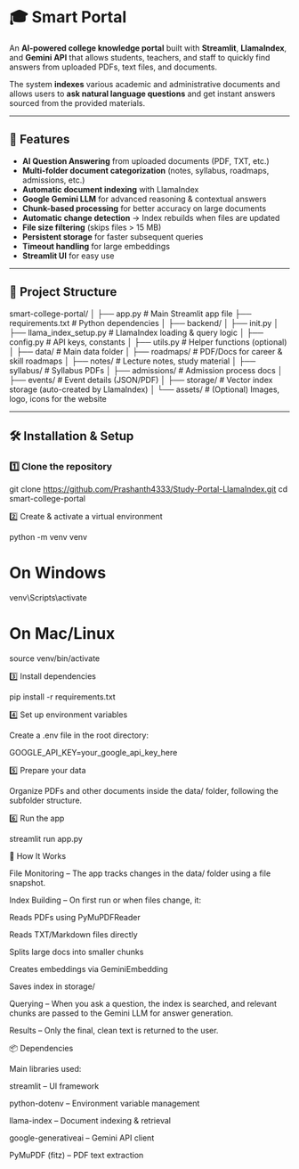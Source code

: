 # 🎓 Smart Portal

An **AI-powered college knowledge portal** built with **Streamlit**, **LlamaIndex**, and **Gemini API** that allows students, teachers, and staff to quickly find answers from uploaded PDFs, text files, and documents.

The system **indexes** various academic and administrative documents and allows users to **ask natural language questions** and get instant answers sourced from the provided materials.

---

## 🚀 Features

- **AI Question Answering** from uploaded documents (PDF, TXT, etc.)
- **Multi-folder document categorization** (notes, syllabus, roadmaps, admissions, etc.)
- **Automatic document indexing** with LlamaIndex
- **Google Gemini LLM** for advanced reasoning & contextual answers
- **Chunk-based processing** for better accuracy on large documents
- **Automatic change detection** → Index rebuilds when files are updated
- **File size filtering** (skips files > 15 MB)
- **Persistent storage** for faster subsequent queries
- **Timeout handling** for large embeddings
- **Streamlit UI** for easy use

---

## 📂 Project Structure

smart-college-portal/
│
├── app.py # Main Streamlit app file
├── requirements.txt # Python dependencies
│
├── backend/
│ ├── init.py
│ ├── llama_index_setup.py # LlamaIndex loading & query logic
│ ├── config.py # API keys, constants
│ ├── utils.py # Helper functions (optional)
│
├── data/ # Main data folder
│ ├── roadmaps/ # PDF/Docs for career & skill roadmaps
│ ├── notes/ # Lecture notes, study material
│ ├── syllabus/ # Syllabus PDFs
│ ├── admissions/ # Admission process docs
│ ├── events/ # Event details (JSON/PDF)
│
├── storage/ # Vector index storage (auto-created by LlamaIndex)
│
└── assets/ # (Optional) Images, logo, icons for the website



---

## 🛠 Installation & Setup

### 1️⃣ Clone the repository
git clone https://github.com/Prashanth4333/Study-Portal-LlamaIndex.git
cd smart-college-portal

2️⃣ Create & activate a virtual environment

python -m venv venv
# On Windows

venv\Scripts\activate
# On Mac/Linux

source venv/bin/activate

3️⃣ Install dependencies

pip install -r requirements.txt

4️⃣ Set up environment variables

Create a .env file in the root directory:

GOOGLE_API_KEY=your_google_api_key_here

5️⃣ Prepare your data

Organize PDFs and other documents inside the data/ folder, following the subfolder structure.

6️⃣ Run the app

streamlit run app.py


🧠 How It Works

File Monitoring – The app tracks changes in the data/ folder using a file snapshot.

Index Building – On first run or when files change, it:

Reads PDFs using PyMuPDFReader

Reads TXT/Markdown files directly

Splits large docs into smaller chunks

Creates embeddings via GeminiEmbedding

Saves index in storage/

Querying – When you ask a question, the index is searched, and relevant chunks are passed to the Gemini LLM for answer generation.

Results – Only the final, clean text is returned to the user.


📦 Dependencies

Main libraries used:

streamlit – UI framework

python-dotenv – Environment variable management

llama-index – Document indexing & retrieval

google-generativeai – Gemini API client

PyMuPDF (fitz) – PDF text extraction



